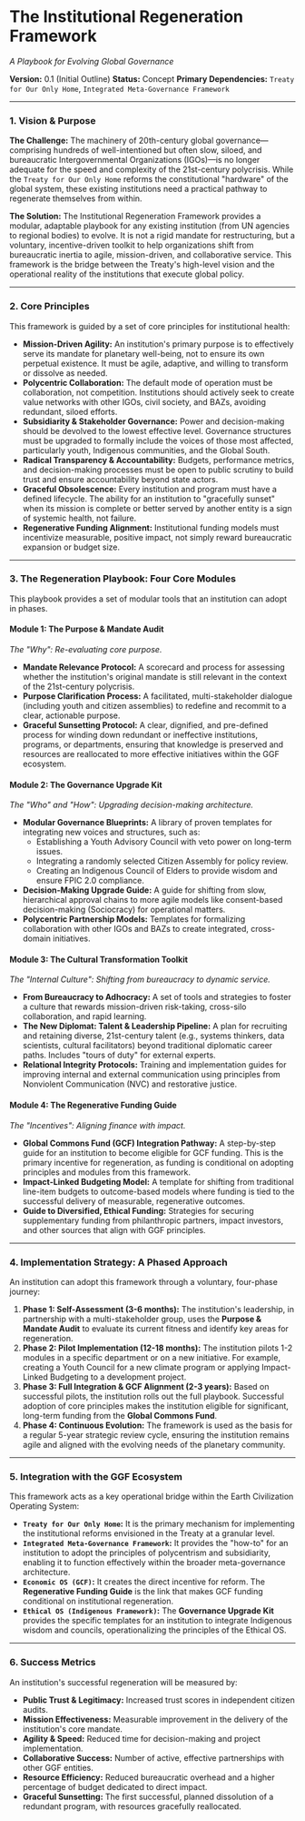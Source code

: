 # The Institutional Regeneration Framework
_A Playbook for Evolving Global Governance_

**Version:** 0.1 (Initial Outline)
**Status:** Concept
**Primary Dependencies:** `Treaty for Our Only Home`, `Integrated Meta-Governance Framework`

---

### 1. Vision & Purpose

**The Challenge:** The machinery of 20th-century global governance—comprising hundreds of well-intentioned but often slow, siloed, and bureaucratic Intergovernmental Organizations (IGOs)—is no longer adequate for the speed and complexity of the 21st-century polycrisis. While the `Treaty for Our Only Home` reforms the constitutional "hardware" of the global system, these existing institutions need a practical pathway to regenerate themselves from within.

**The Solution:** The Institutional Regeneration Framework provides a modular, adaptable playbook for any existing institution (from UN agencies to regional bodies) to evolve. It is not a rigid mandate for restructuring, but a voluntary, incentive-driven toolkit to help organizations shift from bureaucratic inertia to agile, mission-driven, and collaborative service. This framework is the bridge between the Treaty's high-level vision and the operational reality of the institutions that execute global policy.

---

### 2. Core Principles

This framework is guided by a set of core principles for institutional health:

* **Mission-Driven Agility:** An institution's primary purpose is to effectively serve its mandate for planetary well-being, not to ensure its own perpetual existence. It must be agile, adaptive, and willing to transform or dissolve as needed.
* **Polycentric Collaboration:** The default mode of operation must be collaboration, not competition. Institutions should actively seek to create value networks with other IGOs, civil society, and BAZs, avoiding redundant, siloed efforts.
* **Subsidiarity & Stakeholder Governance:** Power and decision-making should be devolved to the lowest effective level. Governance structures must be upgraded to formally include the voices of those most affected, particularly youth, Indigenous communities, and the Global South.
* **Radical Transparency & Accountability:** Budgets, performance metrics, and decision-making processes must be open to public scrutiny to build trust and ensure accountability beyond state actors.
* **Graceful Obsolescence:** Every institution and program must have a defined lifecycle. The ability for an institution to "gracefully sunset" when its mission is complete or better served by another entity is a sign of systemic health, not failure.
* **Regenerative Funding Alignment:** Institutional funding models must incentivize measurable, positive impact, not simply reward bureaucratic expansion or budget size.

---

### 3. The Regeneration Playbook: Four Core Modules

This playbook provides a set of modular tools that an institution can adopt in phases.

#### **Module 1: The Purpose & Mandate Audit**
*The "Why": Re-evaluating core purpose.*
* **Mandate Relevance Protocol:** A scorecard and process for assessing whether the institution's original mandate is still relevant in the context of the 21st-century polycrisis.
* **Purpose Clarification Process:** A facilitated, multi-stakeholder dialogue (including youth and citizen assemblies) to redefine and recommit to a clear, actionable purpose.
* **Graceful Sunsetting Protocol:** A clear, dignified, and pre-defined process for winding down redundant or ineffective institutions, programs, or departments, ensuring that knowledge is preserved and resources are reallocated to more effective initiatives within the GGF ecosystem.

#### **Module 2: The Governance Upgrade Kit**
*The "Who" and "How": Upgrading decision-making architecture.*
* **Modular Governance Blueprints:** A library of proven templates for integrating new voices and structures, such as:
  * Establishing a Youth Advisory Council with veto power on long-term issues.
  * Integrating a randomly selected Citizen Assembly for policy review.
  * Creating an Indigenous Council of Elders to provide wisdom and ensure FPIC 2.0 compliance.
* **Decision-Making Upgrade Guide:** A guide for shifting from slow, hierarchical approval chains to more agile models like consent-based decision-making (Sociocracy) for operational matters.
* **Polycentric Partnership Models:** Templates for formalizing collaboration with other IGOs and BAZs to create integrated, cross-domain initiatives.

#### **Module 3: The Cultural Transformation Toolkit**
*The "Internal Culture": Shifting from bureaucracy to dynamic service.*
* **From Bureaucracy to Adhocracy:** A set of tools and strategies to foster a culture that rewards mission-driven risk-taking, cross-silo collaboration, and rapid learning.
* **The New Diplomat: Talent & Leadership Pipeline:** A plan for recruiting and retaining diverse, 21st-century talent (e.g., systems thinkers, data scientists, cultural facilitators) beyond traditional diplomatic career paths. Includes "tours of duty" for external experts.
* **Relational Integrity Protocols:** Training and implementation guides for improving internal and external communication using principles from Nonviolent Communication (NVC) and restorative justice.

#### **Module 4: The Regenerative Funding Guide**
*The "Incentives": Aligning finance with impact.*
* **Global Commons Fund (GCF) Integration Pathway:** A step-by-step guide for an institution to become eligible for GCF funding. This is the primary incentive for regeneration, as funding is conditional on adopting principles and modules from this framework.
* **Impact-Linked Budgeting Model:** A template for shifting from traditional line-item budgets to outcome-based models where funding is tied to the successful delivery of measurable, regenerative outcomes.
* **Guide to Diversified, Ethical Funding:** Strategies for securing supplementary funding from philanthropic partners, impact investors, and other sources that align with GGF principles.

---

### 4. Implementation Strategy: A Phased Approach

An institution can adopt this framework through a voluntary, four-phase journey:

1. **Phase 1: Self-Assessment (3-6 months):** The institution's leadership, in partnership with a multi-stakeholder group, uses the **Purpose & Mandate Audit** to evaluate its current fitness and identify key areas for regeneration.
2. **Phase 2: Pilot Implementation (12-18 months):** The institution pilots 1-2 modules in a specific department or on a new initiative. For example, creating a Youth Council for a new climate program or applying Impact-Linked Budgeting to a development project.
3. **Phase 3: Full Integration & GCF Alignment (2-3 years):** Based on successful pilots, the institution rolls out the full playbook. Successful adoption of core principles makes the institution eligible for significant, long-term funding from the **Global Commons Fund**.
4. **Phase 4: Continuous Evolution:** The framework is used as the basis for a regular 5-year strategic review cycle, ensuring the institution remains agile and aligned with the evolving needs of the planetary community.

---

### 5. Integration with the GGF Ecosystem

This framework acts as a key operational bridge within the Earth Civilization Operating System:

* **`Treaty for Our Only Home`:** It is the primary mechanism for implementing the institutional reforms envisioned in the Treaty at a granular level.
* **`Integrated Meta-Governance Framework`:** It provides the "how-to" for an institution to adopt the principles of polycentrism and subsidiarity, enabling it to function effectively within the broader meta-governance architecture.
* **`Economic OS (GCF)`:** It creates the direct incentive for reform. The **Regenerative Funding Guide** is the link that makes GCF funding conditional on institutional regeneration.
* **`Ethical OS (Indigenous Framework)`:** The **Governance Upgrade Kit** provides the specific templates for an institution to integrate Indigenous wisdom and councils, operationalizing the principles of the Ethical OS.

---

### 6. Success Metrics

An institution's successful regeneration will be measured by:

* **Public Trust & Legitimacy:** Increased trust scores in independent citizen audits.
* **Mission Effectiveness:** Measurable improvement in the delivery of the institution's core mandate.
* **Agility & Speed:** Reduced time for decision-making and project implementation.
* **Collaborative Success:** Number of active, effective partnerships with other GGF entities.
* **Resource Efficiency:** Reduced bureaucratic overhead and a higher percentage of budget dedicated to direct impact.
* **Graceful Sunsetting:** The first successful, planned dissolution of a redundant program, with resources gracefully reallocated.
